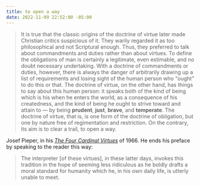 ```yaml
---
title: to open a way
date: 2022-11-09 22:52:00 -05:00
---
```


>It is true that the classic origins of the doctrine of virtue later made Christian critics suspicious of it. They warily regarded it as too philosophical and not Scriptural enough. Thus, they preferred to talk about commandments and duties rather than about virtues. To define the obligations of man is certainly a legitimate, even estimable, and no doubt necessary undertaking. With a doctrine of commandments or duties, however, there is always the danger of arbitrarily drawing up a list of requirements and losing sight of the human person who "ought" to do this or that. The doctrine of virtue, on the other hand, has things to say about this human person: it speaks both of the kind of being which is his when he enters the world, as a consequence of his createdness, and the kind of being he ought to strive toward and attain to — by being **prudent**, **just**, **brave**, and **temperate**. The doctrine of virtue, that is, is one form of the doctrine of obligation, but one by nature free of regimentation and restriction. On the contrary, its aim is to clear a trail, to open a way.

Josef Pieper, in his *[The Four Cardinal Virtues](https://bookshop.org/p/books/the-four-cardinal-virtues-human-agency-intellectual-traditions-and-responsible-knowledge-josef-pieper/11744056?ean=9780268001032)* of 1966. He ends his preface by speaking to the reader this way:

>The interpreter [of these virtues], in these latter days, invokes this tradition in the hope of seeming less ridiculous as he boldly drafts a moral standard for humanity which he, in his own daily life, is utterly unable to meet.